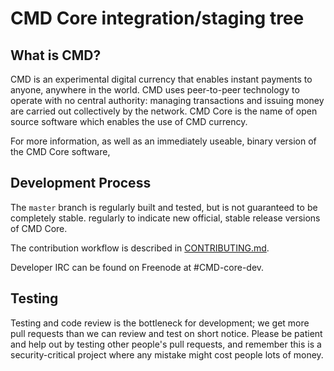CMD Core integration/staging tree
=====================================


What is CMD?
----------------

CMD is an experimental digital currency that enables instant payments to
anyone, anywhere in the world. CMD uses peer-to-peer technology to operate
with no central authority: managing transactions and issuing money are carried
out collectively by the network. CMD Core is the name of open source
software which enables the use of CMD currency.

For more information, as well as an immediately useable, binary version of
the CMD Core software, 


Development Process
-------------------

The `master` branch is regularly built and tested, but is not guaranteed to be
completely stable.
regularly to indicate new official, stable release versions of CMD Core.

The contribution workflow is described in [CONTRIBUTING.md](CONTRIBUTING.md).


Developer IRC can be found on Freenode at #CMD-core-dev.

Testing
-------

Testing and code review is the bottleneck for development; we get more pull
requests than we can review and test on short notice. Please be patient and help out by testing
other people's pull requests, and remember this is a security-critical project where any mistake might cost people
lots of money.
